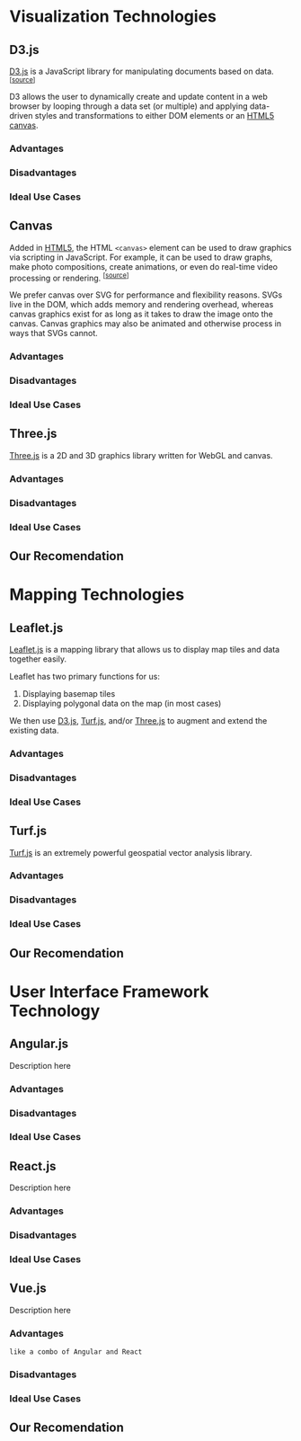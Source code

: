 # Visualization Technologies

## D3.js

[D3.js](https://d3js.org/) is a JavaScript library for manipulating documents based on data. <sup>[[source](https://d3js.org/)]</sup>

D3 allows the user to dynamically create and update content in a web browser by looping through a data set (or multiple) and applying data-driven styles and transformations to either DOM elements or an [HTML5 canvas](#canvas).

### Advantages

### Disadvantages

### Ideal Use Cases

## Canvas

Added in [HTML5](https://developer.mozilla.org/en-US/docs/HTML/HTML5), the HTML `<canvas>` element can be used to draw graphics via scripting in JavaScript. For example, it can be used to draw graphs, make photo compositions, create animations, or even do real-time video processing or rendering. <sup>[[source](https://developer.mozilla.org/en-US/docs/Web/API/Canvas_API)]</sup>

We prefer canvas over SVG for performance and flexibility reasons. SVGs live in the DOM, which adds memory and rendering overhead, whereas canvas graphics exist for as long as it takes to draw the image onto the canvas. Canvas graphics may also be animated and otherwise process in ways that SVGs cannot.

### Advantages

### Disadvantages

### Ideal Use Cases

## Three.js

[Three.js](https://threejs.org/) is a 2D and 3D graphics library written for WebGL and canvas.

### Advantages

### Disadvantages

### Ideal Use Cases

## Our Recomendation

# Mapping Technologies

## Leaflet.js

[Leaflet.js](http://leafletjs.com/) is a mapping library that allows us to display map tiles and data together easily.

Leaflet has two primary functions for us:

1. Displaying basemap tiles
1. Displaying polygonal data on the map (in most cases)

We then use [D3.js](#d3js), [Turf.js](#turfjs), and/or [Three.js](#threejs) to augment and extend the existing data.

### Advantages

### Disadvantages

### Ideal Use Cases

## Turf.js

[Turf.js](http://turfjs.org/) is an extremely powerful geospatial vector analysis library.

### Advantages

### Disadvantages

### Ideal Use Cases

## Our Recomendation

# User Interface Framework Technology

## Angular.js

Description here

### Advantages

### Disadvantages

### Ideal Use Cases

## React.js

Description here

### Advantages

### Disadvantages

### Ideal Use Cases

## Vue.js

Description here

### Advantages

`like a combo of Angular and React`

### Disadvantages

### Ideal Use Cases

## Our Recomendation
